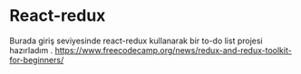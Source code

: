 # React-redux

Burada giriş seviyesinde react-redux kullanarak bir to-do list projesi hazırladım .
https://www.freecodecamp.org/news/redux-and-redux-toolkit-for-beginners/
